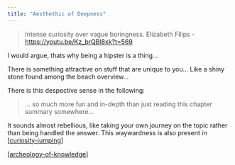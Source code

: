 ```yaml
---
title: "Aesthethic of Deepness"
---
```


> Intense curiosity over vague boringness.
Elizabeth Filips - https://youtu.be/Kz_brQBl8xk?t=569

I would argue, thats why being a hipster is a thing...

There is something attractive on stuff that are unique to you... Like a shiny stone found among the beach overview...

There is this despective sense in the following:

> ... so much more fun and in-depth than just reading this chapter summary somewhere...

It sounds almost rebellious, like taking your own journey on the topic rather than being handled the answer. This waywardness is also present in [[curiosity-jumping]]

[[archeology-of-knowledge]]







[//begin]: # "Autogenerated link references for markdown compatibility"
[curiosity-jumping]: ./../bubbles/curiosity-jumping "curiosity-jumping"
[archeology-of-knowledge]: ./../bubbles/archeology-of-knowledge "archeology-of-knowledge"
[//end]: # "Autogenerated link references"